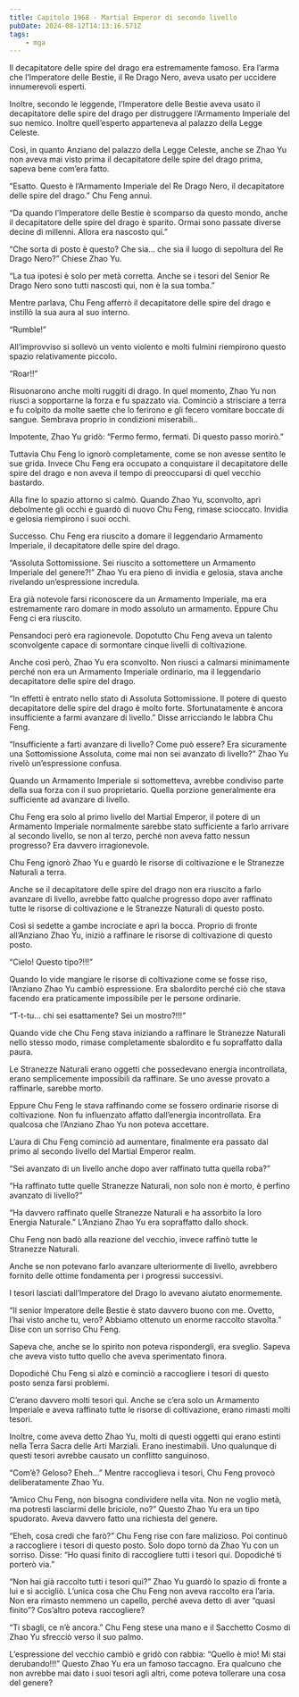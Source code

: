 ```yaml
---
title: Capitolo 1968 - Martial Emperor di secondo livello
pubDate: 2024-08-12T14:13:16.571Z
tags:
    - mga
---
```





Il decapitatore delle spire del drago era estremamente famoso. Era l’arma che l’Imperatore delle Bestie, il Re Drago Nero, aveva usato per uccidere innumerevoli esperti.


Inoltre, secondo le leggende, l’Imperatore delle Bestie aveva usato il decapitatore delle spire del drago per distruggere l’Armamento Imperiale del suo nemico. Inoltre quell’esperto apparteneva al palazzo della Legge Celeste.


Così, in quanto Anziano del palazzo della Legge Celeste, anche se Zhao Yu non aveva mai visto prima il decapitatore delle spire del drago prima, sapeva bene com’era fatto.


“Esatto. Questo è l’Armamento Imperiale del Re Drago Nero, il decapitatore delle spire del drago.” Chu Feng annuì.


“Da quando l’Imperatore delle Bestie è scomparso da questo mondo, anche il decapitatore delle spire del drago è sparito. Ormai sono passate diverse decine di millenni. Allora era nascosto qui.”


“Che sorta di posto è questo? Che sia… che sia il luogo di sepoltura del Re Drago Nero?” Chiese Zhao Yu.


“La tua ipotesi è solo per metà corretta. Anche se i tesori del Senior Re Drago Nero sono tutti nascosti qui, non è la sua tomba.”


Mentre parlava, Chu Feng afferrò il decapitatore delle spire del drago e instillò la sua aura al suo interno.


“Rumble!”


All’improvviso si sollevò un vento violento e molti fulmini riempirono questo spazio relativamente piccolo.


“Roar!!”


Risuonarono anche molti ruggiti di drago. In quel momento, Zhao Yu non riuscì a sopportarne la forza e fu spazzato via. Cominciò a strisciare a terra e fu colpito da molte saette che lo ferirono e gli fecero vomitare boccate di sangue. Sembrava proprio in condizioni miserabili..


Impotente, Zhao Yu gridò: “Fermo fermo, fermati. Di questo passo morirò.”


Tuttavia Chu Feng lo ignorò completamente, come se non avesse sentito le sue grida. Invece Chu Feng era occupato a conquistare il decapitatore delle spire del drago e non aveva il tempo di preoccuparsi di quel vecchio bastardo.


Alla fine lo spazio attorno si calmò. Quando Zhao Yu, sconvolto, aprì debolmente gli occhi e guardò di nuovo Chu Feng, rimase scioccato. Invidia e gelosia riempirono i suoi occhi.


Successo. Chu Feng era riuscito a domare il leggendario Armamento Imperiale, il decapitatore delle spire del drago.


“Assoluta Sottomissione. Sei riuscito a sottomettere un Armamento Imperiale del genere?!” Zhao Yu era pieno di invidia e gelosia, stava anche rivelando un’espressione incredula.


Era già notevole farsi riconoscere da un Armamento Imperiale, ma era estremamente raro domare in modo assoluto un armamento. Eppure Chu Feng ci era riuscito.


Pensandoci però era ragionevole. Dopotutto Chu Feng aveva un talento sconvolgente capace di sormontare cinque livelli di coltivazione.


Anche così però, Zhao Yu era sconvolto. Non riuscì a calmarsi minimamente perché non era un Armamento Imperiale ordinario, ma il leggendario decapitatore delle spire del drago.


“In effetti è entrato nello stato di Assoluta Sottomissione. Il potere di questo decapitatore delle spire del drago è molto forte. Sfortunatamente è ancora insufficiente a farmi avanzare di livello.” Disse arricciando le labbra Chu Feng.

“Insufficiente a farti avanzare di livello? Come può essere? Era sicuramente una Sottomissione Assoluta, come mai non sei avanzato di livello?” Zhao Yu rivelò un’espressione confusa.


Quando un Armamento Imperiale si sottometteva, avrebbe condiviso parte della sua forza con il suo proprietario. Quella porzione generalmente era sufficiente ad avanzare di livello.


Chu Feng era solo al primo livello del Martial Emperor, il potere di un Armamento Imperiale normalmente sarebbe stato sufficiente a farlo arrivare al secondo livello, se non al terzo, perché non aveva fatto nessun progresso? Era davvero irragionevole.


Chu Feng ignorò Zhao Yu e guardò le risorse di coltivazione e le Stranezze Naturali a terra.


Anche se il decapitatore delle spire del drago non era riuscito a farlo avanzare di livello, avrebbe fatto qualche progresso dopo aver raffinato tutte le risorse di coltivazione e le Stranezze Naturali di questo posto.


Così si sedette a gambe incrociate e aprì la bocca. Proprio di fronte all’Anziano Zhao Yu, iniziò a raffinare le risorse di coltivazione di questo posto.


“Cielo! Questo tipo?!!!”


Quando lo vide mangiare le risorse di coltivazione come se fosse riso, l’Anziano Zhao Yu cambiò espressione. Era sbalordito perché ciò che stava facendo era praticamente impossibile per le persone ordinarie.

“T-t-tu… chi sei esattamente? Sei un mostro?!!!”


Quando vide che Chu Feng stava iniziando a raffinare le Stranezze Naturali nello stesso modo, rimase completamente sbalordito e fu sopraffatto dalla paura.


Le Stranezze Naturali erano oggetti che possedevano energia incontrollata, erano semplicemente impossibili da raffinare. Se uno avesse provato a raffinarle, sarebbe morto.


Eppure Chu Feng le stava raffinando come se fossero ordinarie risorse di coltivazione. Non fu influenzato affatto dall’energia incontrollata. Era qualcosa che l’Anziano Zhao Yu non poteva accettare.


L’aura di Chu Feng cominciò ad aumentare, finalmente era passato dal primo al secondo livello del Martial Emperor realm.


“Sei avanzato di un livello anche dopo aver raffinato tutta quella roba?”


“Ha raffinato tutte quelle Stranezze Naturali, non solo non è morto, è perfino avanzato di livello?”


“Ha davvero raffinato quelle Stranezze Naturali e ha assorbito la loro Energia Naturale.” L’Anziano Zhao Yu era sopraffatto dallo shock.


Chu Feng non badò alla reazione del vecchio, invece raffinò tutte le Stranezze Naturali.


Anche se non potevano farlo avanzare ulteriormente di livello, avrebbero fornito delle ottime fondamenta per i progressi successivi.


I tesori lasciati dall’Imperatore del Drago lo avevano aiutato enormemente.


“Il senior Imperatore delle Bestie è stato davvero buono con me. Ovetto, l’hai visto anche tu, vero? Abbiamo ottenuto un enorme raccolto stavolta.” Dise con un sorriso Chu Feng.


Sapeva che, anche se lo spirito non poteva rispondergli, era sveglio. Sapeva che aveva visto tutto quello che aveva sperimentato finora.


Dopodiché Chu Feng si alzò e cominciò a raccogliere i tesori di questo posto senza farsi problemi.


C’erano davvero molti tesori qui. Anche se c’era solo un Armamento Imperiale e aveva raffinato tutte le risorse di coltivazione, erano rimasti molti tesori.


Inoltre, come aveva detto Zhao Yu, molti di questi oggetti qui erano estinti nella Terra Sacra delle Arti Marziali. Erano inestimabili. Uno qualunque di questi tesori avrebbe causato un conflitto sanguinoso.


“Com’è? Geloso? Eheh…” Mentre raccoglieva i tesori, Chu Feng provocò deliberatamente Zhao Yu.


“Amico Chu Feng, non bisogna condividere nella vita. Non ne voglio metà, ma potresti lasciarmi delle briciole, no?” Questo Zhao Yu era un tipo spudorato. Aveva davvero fatto una richiesta del genere.


“Eheh, cosa credi che farò?” Chu Feng rise con fare malizioso. Poi continuò a raccogliere i tesori di questo posto. Solo dopo tornò da Zhao Yu con un sorriso. Disse: “Ho quasi finito di raccogliere tutti i tesori qui. Dopodiché ti porterò via.”


“Non hai già raccolto tutti i tesori qui?” Zhao Yu guardò lo spazio di fronte a lui e si accigliò. L’unica cosa che Chu Feng non aveva raccolto era l’aria. Non era rimasto nemmeno un capello, perché aveva detto di aver “quasi finito”? Cos’altro poteva raccogliere?


“Ti sbagli, ce n’è ancora.” Chu Feng stese una mano e il Sacchetto Cosmo di Zhao Yu sfrecciò verso il suo palmo.


L’espressione del vecchio cambiò e gridò con rabbia: “Quello è mio! Mi stai derubando!!!” Questo Zhao Yu era un famoso taccagno. Era qualcuno che non avrebbe mai dato i suoi tesori agli altri, come poteva tollerare una cosa del genere?

